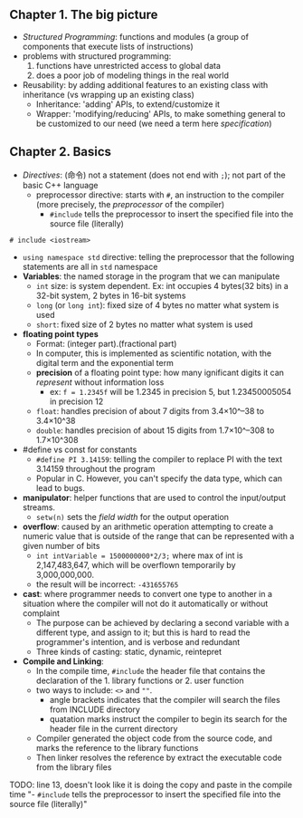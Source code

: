 ## Chapter 1. The big picture
- _Structured Programming_: functions and modules (a group of components that execute lists of instructions)
- problems with structured programming:
  1. functions have unrestricted access to global data
  2. does a poor job of modeling things in the real world
- Reusability: by adding additional features to an existing class with inheritance (vs wrapping up an existing class)
  - Inheritance: 'adding' APIs, to extend/customize it
  - Wrapper: 'modifying/reducing' APIs, to make something general to be customized to our need (we need a term here _specification_)

## Chapter 2. Basics
- _Directives_: (命令) not a statement (does not end with `;`); not part of the basic C++ language
  - preprocessor directive: starts with `#`, an instruction to the compiler (more precisely, the _preprocessor_ of the compiler)
    - `#include` tells the preprocessor to insert the specified file into the source file (literally)
```
# include <iostream>
```
  - `using namespace std` directive: telling the preprocessor that the following statements are all in `std` namespace
- __Variables__: the named storage in the program that we can manipulate
  - `int` size: is system dependent. Ex: int occupies 4 bytes(32 bits) in a 32-bit system, 2 bytes in 16-bit systems
  - `long` (or `long int`): fixed size of 4 bytes no matter what system is used
  - `short`: fixed size of 2 bytes no matter what system is used
- __floating point types__
  - Format: (integer part).(fractional part)
  - In computer, this is implemented as scientific notation, with the digital term and the exponential term
  - __precision__ of a floating point type: how many ignificant digits it can _represent_ without information loss
    - ex: `f = 1.2345f` will be 1.2345 in precision 5, but 1.23450005054 in precision 12
  - `float`: handles precision of about 7 digits from 3.4×10^–38 to 3.4×10^38
  - `double`: handles precision of about 15 digits from 1.7×10^–308 to 1.7×10^308
- #define vs const for constants
  - `#define PI 3.14159`: telling the compiler to replace PI with the text 3.14159 throughout the program
  - Popular in C. However, you can't specify the data type, which can lead to bugs.
- __manipulator__: helper functions that are used to control the input/output streams.
  - `setw(n)` sets the _field width_ for the output operation
- __overflow__: caused by an arithmetic operation attempting to create a numeric value that is outside of the range that can be represented with a given number of bits
  - `int intVariable = 1500000000*2/3;` where max of int is 2,147,483,647, which will be overflown temporarily by 3,000,000,000.
  - the result will be incorrect: `-431655765`
- __cast__: where programmer needs to convert one type to another in a situation where the compiler will not do it automatically or without complaint
  - The purpose can be achieved by declaring a second variable with a different type, and assign to it; but this is hard to read the programmer's intention, and is verbose and redundant
  - Three kinds of casting: static, dynamic, reintepret 
- __Compile and Linking__: 
  - In the compile time, `#include` the header file that contains the declaration of the 1. library functions or 2. user function
  - two ways to include: `<>` and `""`. 
    - angle brackets indicates that the compiler will search the files from  INCLUDE directory
    - quatation marks instruct the compiler to begin its search for the header file in the current directory
  - Compiler generated the object code from the source code, and marks the reference to the library functions
  - Then linker resolves the reference by extract the executable code from the library files

TODO: line 13, doesn't look like it is doing the copy and paste in the compile time
"- `#include` tells the preprocessor to insert the specified file into the source file (literally)"
